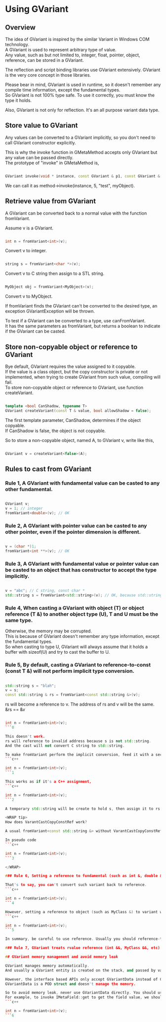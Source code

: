 

# Using GVariant

## Overview

The idea of GVariant is inspired by the similar Variant in Windows COM technology.  
A GVariant is used to represent arbitrary type of value.  
Any value, such as but not limited to, integer, float, pointer, object, reference, can be stored in a GVariant.

The reflection and script binding libraries use GVariant extensively. GVariant is the very core concept in those libraries.

Please bear in mind, GVariant is used in runtime, so it doesn't remember any compile time information, except the fundamental types.  
So GVariant is not 100% type safe. To use it correctly, you must know the type it holds.

Also, GVariant is not only for reflection. It's an all purpose variant data type.

## Store value to GVariant

Any values can be converted to a GVariant implicitly, so you don't need to call GVariant constructor explicitly.

This is why the invoke function in GMetaMethod accepts only GVariant but any value can be passed directly.  
The prototype of "invoke" in GMetaMethod is,  
```c++

GVariant invoke(void * instance, const GVariant & p1, const GVariant & p2, ..., const GVariant & pN);
```
We can call it as method->invoke(instance, 5, "test", myObject).

## Retrieve value from GVariant

A GVariant can be converted back to a normal value with the function fromVariant.

Assume v is a GVariant.
```c++

int n = fromVariant<int>(v);
```
Convert v to integer.
```c++

string s = fromVariant<char *>(v);
```
Convert v to C string then assign to a STL string.
```c++

MyObject obj = fromVariant<MyObject>(v);
```
Convert v to MyObject.

If fromVariant finds the GVariant can't be converted to the desired type, an exception GVariantException will be thrown.

To test if a GVariant can be converted to a type, use canFromVariant.  
It has the same parameters as fromVariant, but returns a boolean to indicate if the GVariant can be casted.

## Store non-copyable object or reference to GVariant

Bye default, GVariant requires the value assigned to it copyable.  
If the value is a class object, but the copy constructor is private or not implemented, when trying to create GVariant from such value, compiling will fail.  
To store non-copyable object or reference to GVariant, use function createVariant.
```c++

template <bool CanShadow, typename T>
GVariant createVariant(const T & value, bool allowShadow = false);
```

The first template parameter, CanShadow, determines if the object copyable.  
If CanShadow is false, the object is not copyable.

So to store a non-copyable object, named A, to GVariant v, write like this,
```c++

GVariant v = createVariant<false>(A);
```

## Rules to cast from GVariant

### Rule 1, A GVariant with fundamental value can be casted to any other fundamental.
```c++

GVariant v;
v = 1; // integer
fromVariant<double>(v); // OK
```

### Rule 2, A GVariant with pointer value can be casted to any other pointer, even if the pointer dimension is different.
```c++

v = (char *)1;
fromVariant<int **>(v); // OK
```

### Rule 3, A GVariant with fundamental value or pointer value can be casted to an object that has constructor to accept the type implicitly.
```c++

v = "abc"; // C string, const char *
std::string s = fromVariant<std::string>(v); // OK, because std::string accepts "const char *".
```

### Rule 4, When casting a GVariant with object (T) or object reference (T &) to another object type (U), T and U must be the same type.

Otherwise, the memory may be corrupted.  
This is because of GVariant doesn't remember any type information, except the fundamental types.  
So when casting to type U, GVariant will always assume that it holds a buffer with sizeof(U) and try to cast the buffer to U.

### Rule 5, By default, casting a GVariant to reference-to-const (const T &) will not perform implicit type conversion.
```c++

std::string s = "blah";
v = s;
const std::string & rs = fromVariant<const std::string &>(v);
```

rs will become a reference to v.
The address of rs and v will be the same. &rs == &v
```c++

int n = fromVariant<int>(v);
```0

This doesn't work.  
rs will reference to invalid address because s is not std::string.  
And the cast will not convert C string to std::string.

To make fromVariant perform the implicit conversion, feed it with a second parameter.
```c++

int n = fromVariant<int>(v);
```1

This works as if it's a C++ assignment,
```c++

int n = fromVariant<int>(v);
```2

A temporary std::string will be create to hold s, then assign it to rs.

<WRAP tip>
How does VarantCastCopyConstRef work?

A usual fromVariant<const std::string &> without VarantCastCopyConstRef will return "const std::string &", but when VarantCastCopyConstRef is used, fromVariant will return std::string instead of a reference, which a temporary object is returned.

In pseudo code
```c++

int n = fromVariant<int>(v);
```3

</WRAP>

### Rule 6, Setting a reference to fundamental (such as int &, double &) to variant will cause the value is copied instead of reference.

That's to say, you can't convert such variant back to reference.
```c++

int n = fromVariant<int>(v);
```4

However, setting a reference to object (such as MyClass &) to variant will cause the variant references to the object.
```c++

int n = fromVariant<int>(v);
```5

In summary, be careful to use reference. Usually you should reference-to-const or pointer instead of reference.

### Rule 7, GVariant treats rvalue reference (int &&, MyClass &&, etc) same as lvalue reference.

## GVariant memory management and avoid memory leak

GVariant manages memory automatically.  
And usually a GVariant entity is created on the stack, and passed by value or const reference, then there is no possibility of memory leak.

However, the interface based APIs only accept GVariantData instead of GVariant.  
GVariantData is a POD struct and doesn't manage the memory.

So to avoid memory leak, never use GVariantData directly. You should use GVariant.refData() instead.  
For example, to invoke IMetaField::get to get the field value, we should write like this,
```c++

int n = fromVariant<int>(v);
```6

